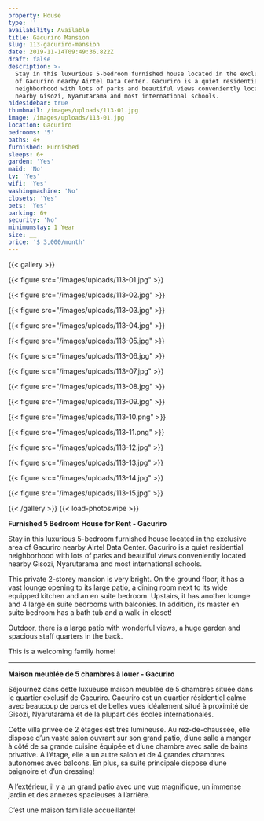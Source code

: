 ```yaml
---
property: House
type: ''
availability: Available
title: Gacuriro Mansion
slug: 113-gacuriro-mansion
date: 2019-11-14T09:49:36.822Z
draft: false
description: >-
  Stay in this luxurious 5-bedroom furnished house located in the exclusive area
  of Gacuriro nearby Airtel Data Center. Gacuriro is a quiet residential
  neighborhood with lots of parks and beautiful views conveniently located
  nearby Gisozi, Nyarutarama and most international schools.
hidesidebar: true
thumbnail: /images/uploads/113-01.jpg
image: /images/uploads/113-01.jpg
location: Gacuriro
bedrooms: '5'
baths: 4+
furnished: Furnished
sleeps: 6+
garden: 'Yes'
maid: 'No'
tv: 'Yes'
wifi: 'Yes'
washingmachine: 'No'
closets: 'Yes'
pets: 'Yes'
parking: 6+
security: 'No'
minimumstay: 1 Year
size: __
price: '$ 3,000/month'
---
```

{{< gallery >}} 

{{< figure src="/images/uploads/113-01.jpg" >}} 

{{< figure src="/images/uploads/113-02.jpg" >}}

 {{< figure src="/images/uploads/113-03.jpg" >}} 

{{< figure src="/images/uploads/113-04.jpg" >}}

{{< figure src="/images/uploads/113-05.jpg" >}}

 {{< figure src="/images/uploads/113-06.jpg" >}}

 {{< figure src="/images/uploads/113-07.jpg" >}}

 {{< figure src="/images/uploads/113-08.jpg" >}}

{{< figure src="/images/uploads/113-09.jpg" >}} 

{{< figure src="/images/uploads/113-10.png" >}}

 {{< figure src="/images/uploads/113-11.png" >}} 

{{< figure src="/images/uploads/113-12.jpg" >}}

{{< figure src="/images/uploads/113-13.jpg" >}}

{{< figure src="/images/uploads/113-14.jpg" >}}

{{< figure src="/images/uploads/113-15.jpg" >}}

 {{< /gallery >}} {{< load-photoswipe >}}

**Furnished 5 Bedroom House for Rent - Gacuriro**

Stay in this luxurious 5-bedroom furnished house located in the exclusive area of Gacuriro nearby Airtel Data Center. Gacuriro is a quiet residential neighborhood with lots of parks and beautiful views conveniently located nearby Gisozi, Nyarutarama and most international schools.

This private 2-storey mansion is very bright. On the ground floor, it has a vast lounge opening to its large patio, a dining room next to its wide equipped kitchen and an en suite bedroom. Upstairs, it has another lounge and 4 large en suite bedrooms with balconies. In addition, its master en suite bedroom has a bath tub and a walk-in closet! 

Outdoor, there is a large patio with wonderful views, a huge garden and spacious staff quarters in the back.

This is a welcoming family home!  

- - -

**Maison meublée de 5 chambres à louer - Gacuriro**

Séjournez dans cette luxueuse maison meublée de 5 chambres située dans le quartier exclusif de Gacuriro. Gacuriro est un quartier résidentiel calme avec beaucoup de parcs et de belles vues idéalement situé à proximité de Gisozi, Nyarutarama et de la plupart des écoles internationales. 

Cette villa privée de 2 étages est très lumineuse. Au rez-de-chaussée, elle dispose d’un vaste salon ouvrant sur son grand patio, d’une salle à manger à côté de sa grande cuisine équipée et d’une chambre avec salle de bains privative. A l’étage, elle a un autre salon et de 4 grandes chambres autonomes avec balcons. En plus, sa suite principale dispose d’une baignoire et d’un dressing! 

A l’extérieur, il y a un grand patio avec une vue magnifique, un immense jardin et des annexes spacieuses à l’arrière. 

C’est une maison familiale accueillante!
